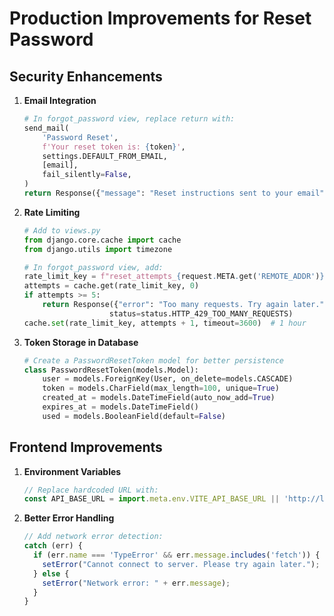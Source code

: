 # Production Improvements for Reset Password

## Security Enhancements

1. **Email Integration**
   ```python
   # In forgot_password view, replace return with:
   send_mail(
       'Password Reset',
       f'Your reset token is: {token}',
       settings.DEFAULT_FROM_EMAIL,
       [email],
       fail_silently=False,
   )
   return Response({"message": "Reset instructions sent to your email"})
   ```

2. **Rate Limiting**
   ```python
   # Add to views.py
   from django.core.cache import cache
   from django.utils import timezone
   
   # In forgot_password view, add:
   rate_limit_key = f"reset_attempts_{request.META.get('REMOTE_ADDR')}"
   attempts = cache.get(rate_limit_key, 0)
   if attempts >= 5:
       return Response({"error": "Too many requests. Try again later."}, 
                      status=status.HTTP_429_TOO_MANY_REQUESTS)
   cache.set(rate_limit_key, attempts + 1, timeout=3600)  # 1 hour
   ```

3. **Token Storage in Database**
   ```python
   # Create a PasswordResetToken model for better persistence
   class PasswordResetToken(models.Model):
       user = models.ForeignKey(User, on_delete=models.CASCADE)
       token = models.CharField(max_length=100, unique=True)
       created_at = models.DateTimeField(auto_now_add=True)
       expires_at = models.DateTimeField()
       used = models.BooleanField(default=False)
   ```

## Frontend Improvements

1. **Environment Variables**
   ```javascript
   // Replace hardcoded URL with:
   const API_BASE_URL = import.meta.env.VITE_API_BASE_URL || 'http://localhost:8000';
   ```

2. **Better Error Handling**
   ```javascript
   // Add network error detection:
   catch (err) {
     if (err.name === 'TypeError' && err.message.includes('fetch')) {
       setError("Cannot connect to server. Please try again later.");
     } else {
       setError("Network error: " + err.message);
     }
   }
   ```

